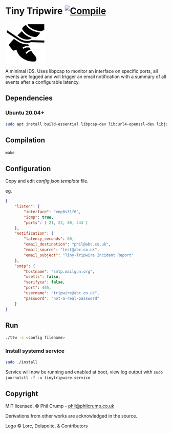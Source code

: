 # Tiny Tripwire [![Compile](https://github.com/philcrump/tiny-tripwire/workflows/compile/badge.svg)](https://github.com/philcrump/tiny-tripwire/actions)

<p float="left">
  <img src="/logo-Lorc_Delapoite_contributors.png" width="25%" />
</p>

A minimal IDS. Uses libpcap to monitor an interface on specific ports, all events are logged and will trigger an email notification with a summary of all events after a configurable latency.

## Dependencies

### Ubuntu 20.04+

```bash
sudo apt install build-essential libpcap-dev libcurl4-openssl-dev libjson-c-dev
```

## Compilation

`make`

## Configuration

Copy and edit *config.json.template* file.

eg.
```json
{
	"listen": {
		"interface": "enp0s31f6",
		"icmp": true,
		"ports": [ 21, 22, 80, 443 ]
	},
	"notification": {
		"latency_seconds": 60,
		"email_destination": "phil@abc.co.uk",
		"email_source": "test@abc.co.uk",
		"email_subject": "Tiny-Tripwire Incident Report"
	},
	"smtp": {
		"hostname": "smtp.mailgun.org",
		"usetls": false,
		"verifyca": false,
		"port": 465,
		"username": "tripwire@abc.co.uk",
		"password": "not-a-real-password"
	}
}
```

## Run

```bash
./ttw -c <config filename>
```

### Install systemd service

```bash
sudo ./install
```

Service will now be running and enabled at boot, view log output with `sudo journalctl -f -u tinytripwire.service`

## Copyright

MIT licensed. © Phil Crump - phil@philcrump.co.uk

Derivations from other works are acknowledged in the source.

Logo © Lorc, Delapoite, & Contributors
